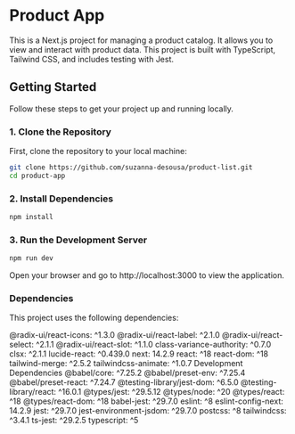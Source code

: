 # Product App

This is a Next.js project for managing a product catalog. It allows you to view and interact with product data. This project is built with TypeScript, Tailwind CSS, and includes testing with Jest.

## Getting Started

Follow these steps to get your project up and running locally.

### 1. Clone the Repository

First, clone the repository to your local machine:

```bash
git clone https://github.com/suzanna-desousa/product-list.git
cd product-app
```
### 2. Install Dependencies

```bash
npm install
```

### 3. Run the Development Server

```bash
npm run dev
```

Open your browser and go to http://localhost:3000 to view the application.

### Dependencies
This project uses the following dependencies:

@radix-ui/react-icons: ^1.3.0
@radix-ui/react-label: ^2.1.0
@radix-ui/react-select: ^2.1.1
@radix-ui/react-slot: ^1.1.0
class-variance-authority: ^0.7.0
clsx: ^2.1.1
lucide-react: ^0.439.0
next: 14.2.9
react: ^18
react-dom: ^18
tailwind-merge: ^2.5.2
tailwindcss-animate: ^1.0.7
Development Dependencies
@babel/core: ^7.25.2
@babel/preset-env: ^7.25.4
@babel/preset-react: ^7.24.7
@testing-library/jest-dom: ^6.5.0
@testing-library/react: ^16.0.1
@types/jest: ^29.5.12
@types/node: ^20
@types/react: ^18
@types/react-dom: ^18
babel-jest: ^29.7.0
eslint: ^8
eslint-config-next: 14.2.9
jest: ^29.7.0
jest-environment-jsdom: ^29.7.0
postcss: ^8
tailwindcss: ^3.4.1
ts-jest: ^29.2.5
typescript: ^5

 
 
